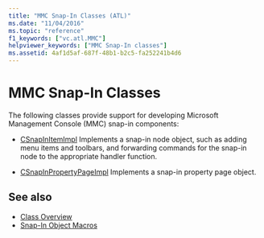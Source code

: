 ```yaml
---
title: "MMC Snap-In Classes (ATL)"
ms.date: "11/04/2016"
ms.topic: "reference"
f1_keywords: ["vc.atl.MMC"]
helpviewer_keywords: ["MMC Snap-In classes"]
ms.assetid: 4af1d5af-687f-48b1-b2c5-fa252241b4d6
---
```

# MMC Snap-In Classes

The following classes provide support for developing Microsoft Management Console (MMC) snap-in components:

- [CSnapInItemImpl](../atl/reference/csnapinitemimpl-class.md) Implements a snap-in node object, such as adding menu items and toolbars, and forwarding commands for the snap-in node to the appropriate handler function.

- [CSnapInPropertyPageImpl](../atl/reference/csnapinpropertypageimpl-class.md) Implements a snap-in property page object.

## See also

- [Class Overview](../atl/atl-class-overview.md)
- [Snap-In Object Macros](../atl/reference/snap-in-object-macros.md)
